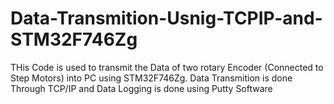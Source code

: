 # Data-Transmition-Usnig-TCPIP-and-STM32F746Zg
 THis Code is used to transmit the Data of two rotary Encoder (Connected to Step Motors) into PC using STM32F746Zg. Data Transmition is done Through TCP/IP and Data Logging is done using Putty Software
